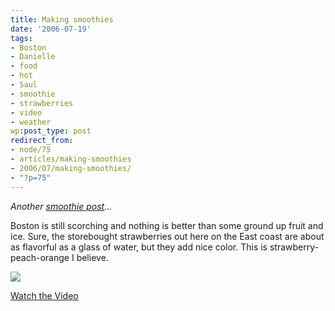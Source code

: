 ```yaml
---
title: Making smoothies
date: '2006-07-19'
tags:
- Boston
- Danielle
- food
- hot
- Saul
- smoothie
- strawberries
- video
- weather
wp:post_type: post
redirect_from:
- node/75
- articles/making-smoothies
- 2006/07/making-smoothies/
- "?p=75"
---
```


_Another [smoothie post](/taxonomy/term/126)..._

Boston is still scorching and nothing is better than some ground up fruit and ice. Sure, the storebought strawberries out here on the East coast are about as flavorful as a glass of water, but they add nice color. This is strawberry-peach-orange I believe.

  [ ![](http://blip.tv/uploadedFiles/Bensheldon-MakingSmoothies470-837.jpg) ](http://blip.tv/file/get/Bensheldon-MakingSmoothies470.mp4?source=3)



  [Watch the Video](http://blip.tv/file/get/Bensheldon-MakingSmoothies470.mp4?source=3)

